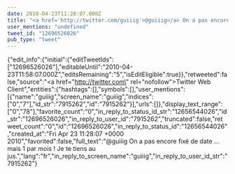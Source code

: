 ```yaml
---
date: 2010-04-23T11:28:07.000Z
title: "<a href='http://twitter.com/guiiig'>@guiiig</a> On a pas encore fixé de date ... mais 1 par mois ! Je te tiens au jus.″"
user_mentions: "undefined"
tweet_id: "12696526026"
pub_type: "tweet"
---
```

{"edit_info":{"initial":{"editTweetIds":["12696526026"],"editableUntil":"2010-04-23T11:58:07.000Z","editsRemaining":"5","isEditEligible":true}},"retweeted":false,"source":"<a href=\"http://twitter.com\" rel=\"nofollow\">Twitter Web Client</a>","entities":{"hashtags":[],"symbols":[],"user_mentions":[{"name":"guiiig","screen_name":"guiiig","indices":["0","7"],"id_str":"7915262","id":"7915262"}],"urls":[]},"display_text_range":["0","78"],"favorite_count":"0","in_reply_to_status_id_str":"12656544026","id_str":"12696526026","in_reply_to_user_id":"7915262","truncated":false,"retweet_count":"0","id":"12696526026","in_reply_to_status_id":"12656544026","created_at":"Fri Apr 23 11:28:07 +0000 2010","favorited":false,"full_text":"@guiiig On a pas encore fixé de date ... mais 1 par mois ! Je te tiens au jus.","lang":"fr","in_reply_to_screen_name":"guiiig","in_reply_to_user_id_str":"7915262"}
